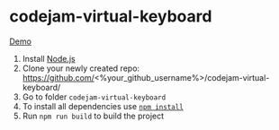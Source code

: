 # codejam-virtual-keyboard

[Demo](https://vitali-satsura.github.io/codejam-virtual-keyboard/)

1. Install [Node.js](https://nodejs.org/en/download/)
2. Clone your newly created repo: https://github.com/<%your_github_username%>/codejam-virtual-keyboard/  
3. Go to folder `codejam-virtual-keyboard`  
4. To install all dependencies use [`npm install`](https://docs.npmjs.com/cli/install)  
5. Run `npm run build` to build the project